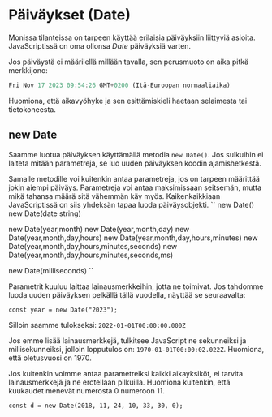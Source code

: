 # Päiväykset (Date)

Monissa tilanteissa on tarpeen käyttää erilaisia päiväyksiin liittyviä asioita. JavaScriptissä on oma olionsa *Date* päiväyksiä varten.

Jos päiväystä ei määrilellä millään tavalla, sen perusmuoto on aika pitkä merkkijono:

````js
Fri Nov 17 2023 09:54:26 GMT+0200 (Itä-Euroopan normaaliaika)
````

Huomiona, että aikavyöhyke ja sen esittämiskieli haetaan selaimesta tai tietokoneesta.

## new Date

Saamme luotua päiväyksen käyttämällä metodia ``new Date()``. Jos sulkuihin ei laiteta mitään parametreja, se luo uuden päiväyksen koodin ajamishetkestä.

Samalle metodille voi kuitenkin antaa parametreja, jos on tarpeen määrittää jokin aiempi päiväys. Parametreja voi antaa maksimissaan seitsemän, mutta mikä tahansa määrä sitä vähemmän käy myös. Kaikenkaikkiaan JavaScriptissä on siis yhdeksän tapaa luoda päiväysobjekti.
``
new Date()
new Date(date string)

new Date(year,month)
new Date(year,month,day)
new Date(year,month,day,hours)
new Date(year,month,day,hours,minutes)
new Date(year,month,day,hours,minutes,seconds)
new Date(year,month,day,hours,minutes,seconds,ms)

new Date(milliseconds)
``

Parametrit kuuluu laittaa lainausmerkkeihin, jotta ne toimivat. Jos tahdomme luoda uuden päiväyksen pelkällä tällä vuodella, näyttää se seuraavalta:

``const year = new Date("2023");``

Silloin saamme tulokseksi: ``2022-01-01T00:00:00.000Z``

Jos emme lisää lainausmerkkejä, tulkitsee JavaScript ne sekunneiksi ja millisekunneiksi, jolloin lopputulos on: ``1970-01-01T00:00:02.022Z``. Huomiona, että oletusvuosi on 1970.

Jos kuitenkin voimme antaa parametreiksi kaikki aikayksiköt, ei tarvita lainausmerkkejä ja ne erotellaan pilkuilla. Huomiona kuitenkin, että kuukaudet menevät numerosta 0 numeroon 11.

``const d = new Date(2018, 11, 24, 10, 33, 30, 0);``

